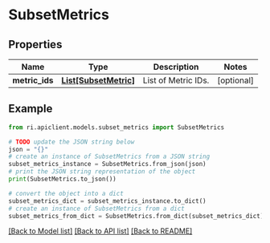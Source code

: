 # SubsetMetrics


## Properties

Name | Type | Description | Notes
------------ | ------------- | ------------- | -------------
**metric_ids** | [**List[SubsetMetric]**](SubsetMetric.md) | List of Metric IDs. | [optional] 

## Example

```python
from ri.apiclient.models.subset_metrics import SubsetMetrics

# TODO update the JSON string below
json = "{}"
# create an instance of SubsetMetrics from a JSON string
subset_metrics_instance = SubsetMetrics.from_json(json)
# print the JSON string representation of the object
print(SubsetMetrics.to_json())

# convert the object into a dict
subset_metrics_dict = subset_metrics_instance.to_dict()
# create an instance of SubsetMetrics from a dict
subset_metrics_from_dict = SubsetMetrics.from_dict(subset_metrics_dict)
```
[[Back to Model list]](../README.md#documentation-for-models) [[Back to API list]](../README.md#documentation-for-api-endpoints) [[Back to README]](../README.md)

